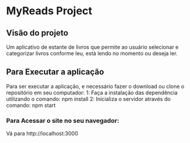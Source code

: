 # MyReads Project

## Visão do projeto
Um aplicativo de estante de livros que permite ao usuário selecionar e categorizar livros conforme leu, está lendo no momento ou deseja ler.

## Para Executar a aplicação
Para ser executar a aplicação, e necessário fazer o download ou clone o repositório em seu computador:
    1: Faça a instalação das dependência utilizando o comando: npm install
    2: Inicializa o servidor através do comando: npm start

### Para Acessar o site no seu navegador:
Vá para http://localhost:3000 
